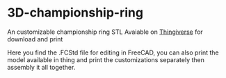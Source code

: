 # 3D-championship-ring
An customizable championship ring STL Avaiable on [Thingiverse](https://www.thingiverse.com/thing:4779179) for download and print

Here you find the .FCStd file for editing in FreeCAD, you can also print the model available in thing and print the customizations separately then assembly it all together.
